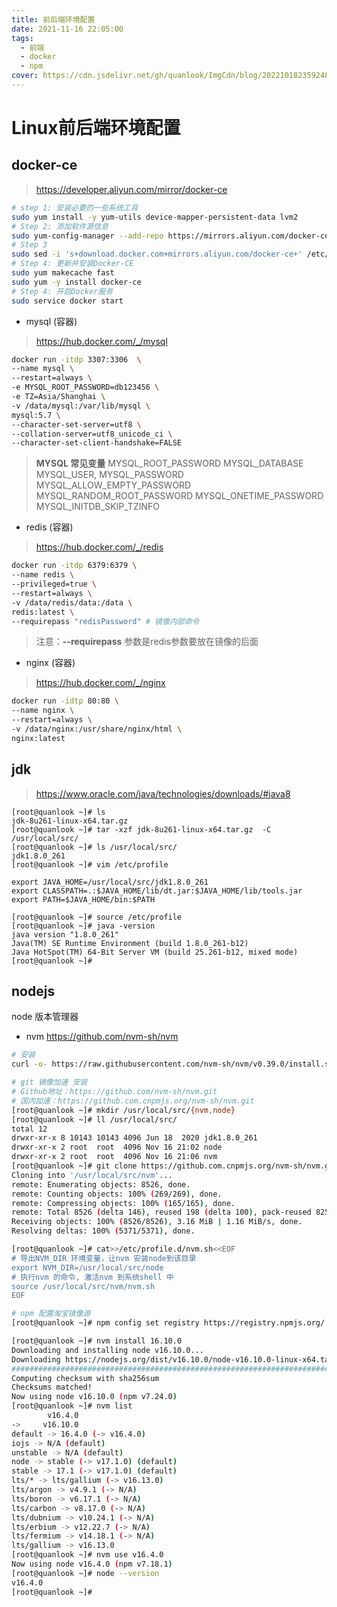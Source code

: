 ```yaml
---
title: 前后端环境配置
date: 2021-11-16 22:05:00
tags: 
  - 前端
  - docker
  - npm
cover: https://cdn.jsdelivr.net/gh/quanlook/ImgCdn/blog/202210182359248.png
---
```


# Linux前后端环境配置

## docker-ce

> <https://developer.aliyun.com/mirror/docker-ce>

```sh
# step 1: 安装必要的一些系统工具
sudo yum install -y yum-utils device-mapper-persistent-data lvm2
# Step 2: 添加软件源信息
sudo yum-config-manager --add-repo https://mirrors.aliyun.com/docker-ce/linux/centos/docker-ce.repo
# Step 3
sudo sed -i 's+download.docker.com+mirrors.aliyun.com/docker-ce+' /etc/yum.repos.d/docker-ce.repo
# Step 4: 更新并安装Docker-CE
sudo yum makecache fast
sudo yum -y install docker-ce
# Step 4: 开启Docker服务
sudo service docker start
```

- mysql (容器)

> <https://hub.docker.com/_/mysql>

```sh
docker run -itdp 3307:3306  \
--name mysql \
--restart=always \
-e MYSQL_ROOT_PASSWORD=db123456 \
-e TZ=Asia/Shanghai \
-v /data/mysql:/var/lib/mysql \
mysql:5.7 \
--character-set-server=utf8 \
--collation-server=utf8_unicode_ci \
--character-set-client-handshake=FALSE
```

> **MYSQL 常见变量**
> MYSQL_ROOT_PASSWORD
> MYSQL_DATABASE
> MYSQL_USER, MYSQL_PASSWORD
> MYSQL_ALLOW_EMPTY_PASSWORD
> MYSQL_RANDOM_ROOT_PASSWORD
> MYSQL_ONETIME_PASSWORD
> MYSQL_INITDB_SKIP_TZINFO

- redis  (容器)

> <https://hub.docker.com/_/redis>

```sh
docker run -itdp 6379:6379 \
--name redis \
--privileged=true \
--restart=always \
-v /data/redis/data:/data \
redis:latest \
--requirepass "redisPassword" # 镜像内部命令
```

> 注意：**--requirepass** 参数是redis参数要放在镜像的后面

- nginx (容器)

> <https://hub.docker.com/_/nginx>

```sh
docker run -idtp 80:80 \
--name nginx \
--restart=always \
-v /data/nginx:/usr/share/nginx/html \
nginx:latest
```

## jdk

> <https://www.oracle.com/java/technologies/downloads/#java8>

```shell
[root@quanlook ~]# ls
jdk-8u261-linux-x64.tar.gz
[root@quanlook ~]# tar -xzf jdk-8u261-linux-x64.tar.gz  -C /usr/local/src/
[root@quanlook ~]# ls /usr/local/src/
jdk1.8.0_261
[root@quanlook ~]# vim /etc/profile

export JAVA_HOME=/usr/local/src/jdk1.8.0_261
export CLASSPATH=.:$JAVA_HOME/lib/dt.jar:$JAVA_HOME/lib/tools.jar
export PATH=$JAVA_HOME/bin:$PATH

[root@quanlook ~]# source /etc/profile
[root@quanlook ~]# java -version
java version "1.8.0_261"
Java(TM) SE Runtime Environment (build 1.8.0_261-b12)
Java HotSpot(TM) 64-Bit Server VM (build 25.261-b12, mixed mode)
[root@quanlook ~]#
```

## nodejs

node 版本管理器

- nvm <https://github.com/nvm-sh/nvm>

```sh
# 安装
curl -o- https://raw.githubusercontent.com/nvm-sh/nvm/v0.39.0/install.sh | bash

# git 镜像加速 安装
# Github地址：https://github.com/nvm-sh/nvm.git
# 国内加速：https://github.com.cnpmjs.org/nvm-sh/nvm.git
[root@quanlook ~]# mkdir /usr/local/src/{nvm,node}
[root@quanlook ~]# ll /usr/local/src/
total 12
drwxr-xr-x 8 10143 10143 4096 Jun 18  2020 jdk1.8.0_261
drwxr-xr-x 2 root  root  4096 Nov 16 21:02 node
drwxr-xr-x 2 root  root  4096 Nov 16 21:06 nvm
[root@quanlook ~]# git clone https://github.com.cnpmjs.org/nvm-sh/nvm.git /usr/local/src/nvm
Cloning into '/usr/local/src/nvm'...
remote: Enumerating objects: 8526, done.
remote: Counting objects: 100% (269/269), done.
remote: Compressing objects: 100% (165/165), done.
remote: Total 8526 (delta 146), reused 198 (delta 100), pack-reused 8257
Receiving objects: 100% (8526/8526), 3.16 MiB | 1.16 MiB/s, done.
Resolving deltas: 100% (5371/5371), done.

[root@quanlook ~]# cat>>/etc/profile.d/nvm.sh<<EOF
# 导出NVM_DIR 环境变量，让nvm 安装node到该目录
export NVM_DIR=/usr/local/src/node 
# 执行nvm 的命令, 激活nvm 到系统shell 中
source /usr/local/src/nvm/nvm.sh 
EOF

# npm 配置淘宝镜像源
[root@quanlook ~]# npm config set registry https://registry.npmjs.org/

[root@quanlook ~]# nvm install 16.10.0
Downloading and installing node v16.10.0...
Downloading https://nodejs.org/dist/v16.10.0/node-v16.10.0-linux-x64.tar.xz...
######################################################################## 100.0%
Computing checksum with sha256sum
Checksums matched!
Now using node v16.10.0 (npm v7.24.0)
[root@quanlook ~]# nvm list
        v16.4.0
->     v16.10.0
default -> 16.4.0 (-> v16.4.0)
iojs -> N/A (default)
unstable -> N/A (default)
node -> stable (-> v17.1.0) (default)
stable -> 17.1 (-> v17.1.0) (default)
lts/* -> lts/gallium (-> v16.13.0)
lts/argon -> v4.9.1 (-> N/A)
lts/boron -> v6.17.1 (-> N/A)
lts/carbon -> v8.17.0 (-> N/A)
lts/dubnium -> v10.24.1 (-> N/A)
lts/erbium -> v12.22.7 (-> N/A)
lts/fermium -> v14.18.1 (-> N/A)
lts/gallium -> v16.13.0
[root@quanlook ~]# nvm use v16.4.0
Now using node v16.4.0 (npm v7.18.1)
[root@quanlook ~]# node --version
v16.4.0
[root@quanlook ~]#

```
